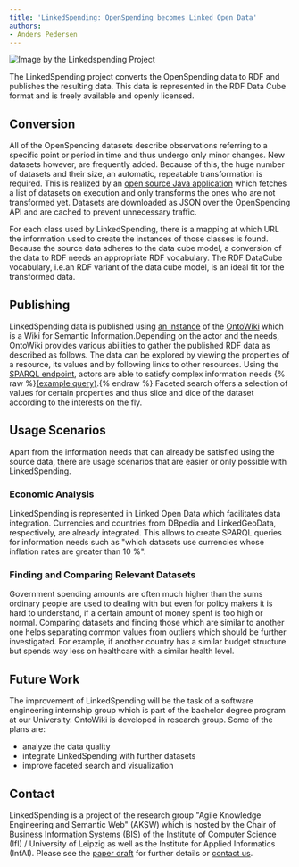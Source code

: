 ```yaml
---
title: 'LinkedSpending: OpenSpending becomes Linked Open Data'
authors:
- Anders Pedersen
---
```

![Image by the Linkedspending Project](http://linkedspending.aksw.org/extensions/page/page/img/rdfdatacube_shrinked.png)

The LinkedSpending project converts the OpenSpending data to RDF and publishes the resulting data. This data is represented in the RDF Data Cube format and is freely available and openly licensed.

## Conversion
All of the OpenSpending datasets describe observations referring to a specific point or period in time and thus undergo only minor changes.
New datasets however, are frequently added. Because of this, the huge number of datasets and their size, an automatic, repeatable transformation is required.
This is realized by an [open source Java application](https://github.com/AKSW/openspending2rdf) which fetches a list of datasets on execution and only transforms the ones who are not transformed yet. Datasets are downloaded as JSON over the OpenSpending API and are cached to prevent unnecessary traffic.

For each class used by LinkedSpending, there is a mapping at which URL the information used to create the instances of those classes is found. Because the source data adheres to the data cube model, a conversion of the data to RDF needs an appropriate RDF vocabulary. The RDF DataCube vocabulary, i.e.an RDF variant of the data cube model, is an ideal fit for the transformed data.

## Publishing

LinkedSpending data is published using [an instance](http://linkedspending.aksw.org) of the [OntoWiki](http://aksw.org/Projects/OntoWiki.html) which is a Wiki for Semantic Information.Depending on the actor and the needs, OntoWiki provides various abilities to gather the published RDF data as described as follows.
The data can be explored by viewing the properties of a resource, its values and by following links to other resources. Using the [SPARQL endpoint](http://linkedspending.aksw.org/sparql), actors are able to satisfy complex information needs {% raw %}<a href="http://linkedspending.aksw.org/sparql?default-graph-uri=&query=select+distinct+%3Fdate+{%3Fo+a+qb%3AObservation.+%3Fo+qb%3AdataSet+ls%3Ade-bund.+%3Fo+lso%3ArefDate+%3Fdate.+FILTER+%28xsd%3Adate%28%3Fdate%29+%3E%3D+%222020-1-1%22^^xsd%3Adate%29+}&format=text%2Fhtml&timeout=0&debug=on">(example query)</a>.{% endraw %}
Faceted search offers a selection of values for certain properties and thus slice and dice of the dataset according to the interests on the fly.

## Usage Scenarios
Apart from the information needs that can already be satisfied using the source data, there are usage scenarios that are easier or only possible with LinkedSpending.

### Economic Analysis
LinkedSpending is represented in Linked Open Data which facilitates data integration.
Currencies and countries from DBpedia and LinkedGeoData, respectively, are already integrated.
This allows to create SPARQL queries for information needs such as "which datasets use currencies whose inflation rates are greater than 10 %".

### Finding and Comparing Relevant Datasets
Government spending amounts are often much higher than the sums ordinary people are used to dealing with but even for policy makers it is hard to understand, if a certain amount of money spent is too high or normal.
Comparing datasets and finding those which are similar to another one helps separating common values from outliers which should be further investigated. For example, if another country has a similar budget structure but spends way less on healthcare with a similar health level.

## Future Work
The improvement of LinkedSpending will be the task of a software engineering internship group which is part of the bachelor degree program at our University. OntoWiki is developed in research group. Some of the plans are:

- analyze the data quality
- integrate LinkedSpending with further datasets
- improve faceted search and visualization

## Contact

LinkedSpending is a project of the research group "Agile Knowledge Engineering and Semantic Web" (AKSW) which is hosted by the Chair of Business Information Systems (BIS) of the Institute of Computer Science (IfI) / University of Leipzig as well as the Institute for Applied Informatics (InfAI).  Please see the [paper draft](http://svn.aksw.org/papers/2013/openspending2rdf/public.pdf) for further details or [contact us](mailto:hoeffner@informatik.uni-leipzig.de).
